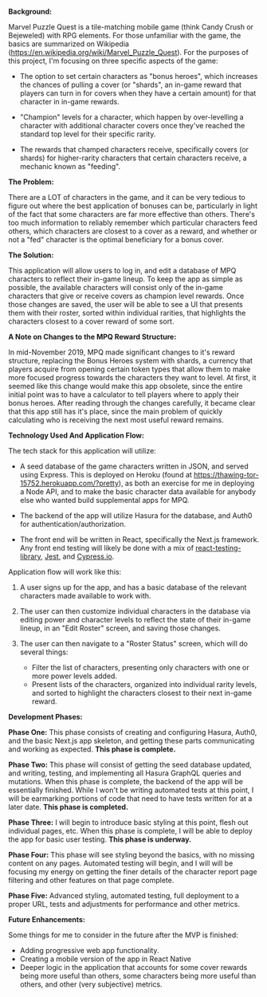 **Background:**

Marvel Puzzle Quest is a tile-matching mobile game (think Candy Crush or Bejeweled) with RPG elements. For those unfamiliar with the game, the basics are summarized on Wikipedia (https://en.wikipedia.org/wiki/Marvel_Puzzle_Quest). For the purposes of this project, I'm focusing on three specific aspects of the game:

- The option to set certain characters as "bonus heroes", which increases the chances of pulling a cover (or "shards", an in-game reward that players can turn in for covers when they have a certain amount) for that character in in-game rewards.

- "Champion" levels for a character, which happen by over-levelling a character with additional character covers once they've reached the standard top level for their specific rarity.

- The rewards that champed characters receive, specifically covers (or shards) for higher-rarity characters that certain characters receive, a mechanic known as "feeding".

**The Problem:**

There are a LOT of characters in the game, and it can be very tedious to figure out where the best application of bonuses can be, particularly in light of the fact that some characters are far more effective than others. There's too much information to reliably remember which particular characters feed others, which characters are closest to a cover as a reward, and whether or not a "fed" character is the optimal beneficiary for a bonus cover.

**The Solution:**

This application will allow users to log in, and edit a database of MPQ characters to reflect their in-game lineup. To keep the app as simple as possible, the available characters will consist only of the in-game characters that give or receive covers as champion level rewards. Once those changes are saved, the user will be able to see a UI that presents them with their roster, sorted within individual rarities, that highlights the characters closest to a cover reward of some sort.

**A Note on Changes to the MPQ Reward Structure:**

In mid-November 2019, MPQ made significant changes to it's reward structure, replacing the Bonus Heroes system with shards, a currency that players acquire from opening certain token types that allow them to make more focused progress towards the characters they want to level. At first, it seemed like this change would make this app obsolete, since the entire initial point was to have a calculator to tell players where to apply their bonus heroes. After reading through the changes carefully, it became clear that this app still has it's place, since the main problem of quickly calculating who is receiving the next most useful reward remains.

**Technology Used And Application Flow:**

The tech stack for this application will utilize:

- A seed database of the game characters written in JSON, and served using Express. This is deployed on Heroku (found at https://thawing-tor-15752.herokuapp.com/?pretty), as both an exercise for me in deploying a Node API, and to make the basic character data available for anybody else who wanted build supplemental apps for MPQ.

- The backend of the app will utilize Hasura for the database, and Auth0 for authentication/authorization.
  
- The front end will be written in React, specifically the Next.js framework. Any front end testing will likely be done with a mix of [react-testing-library](https://testing-library.com/docs/react-testing-library/intro), [Jest](https://jestjs.io/), and [Cypress.io](https://www.cypress.io/).


Application flow will work like this:

1. A user signs up for the app, and has a basic database of the relevant characters made available to work with.
2. The user can then customize individual characters in the database via editing power and character levels to reflect the state of their in-game lineup, in an "Edit Roster" screen, and saving those changes.
3. The user can then navigate to a "Roster Status" screen, which will do several things:

   - Filter the list of characters, presenting only characters with one or more power levels added.
   - Present lists of the characters, organized into individual rarity levels, and sorted to highlight the characters closest to their next in-game reward.

**Development Phases:**

**Phase One:** This phase consists of creating and configuring Hasura, Auth0, and the basic Next.js app skeleton, and getting these parts communicating and working as expected. **This phase is complete.**

**Phase Two:** This phase will consist of getting the seed database updated, and writing, testing, and implementing all Hasura GraphQL queries and mutations. When this phase is complete, the backend of the app will be essentially finished. While I won't be writing automated tests at this point, I will be earmarking portions of code that need to have tests written for at a later date. **This phase is completed.**

**Phase Three:** I will begin to introduce basic styling at this point, flesh out individual pages, etc. When this phase is complete, I will be able to deploy the app for basic user testing. **This phase is underway.**

**Phase Four:** This phase will see styling beyond the basics, with no missing content on any pages. Automated testing will begin, and I will will be focusing my energy on getting the finer details of the character report page filtering and other features on that page complete.

**Phase Five:** Advanced styling, automated testing, full deployment to a proper URL, tests and adjustments for performance and other metrics.

**Future Enhancements:**

Some things for me to consider in the future after the MVP is finished:

- Adding progressive web app functionality.
- Creating a mobile version of the app in React Native
- Deeper logic in the application that accounts for some cover rewards being more useful than others, some characters being more useful than others, and other (very subjective) metrics.
